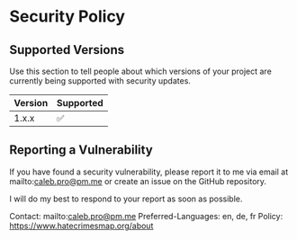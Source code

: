 # Security Policy

## Supported Versions

Use this section to tell people about which versions of your project are
currently being supported with security updates.

| Version | Supported          |
| ------- | ------------------ |
| 1.x.x   | :white_check_mark: |

## Reporting a Vulnerability

If you have found a security vulnerability, please report it to me via email at mailto:caleb.pro@pm.me or create an issue on the GitHub repository.

I will do my best to respond to your report as soon as possible.

Contact: mailto:caleb.pro@pm.me
Preferred-Languages: en, de, fr
Policy: https://www.hatecrimesmap.org/about
